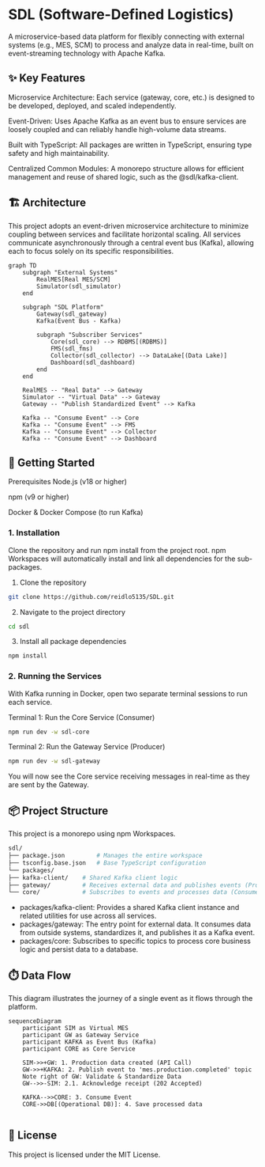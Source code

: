 # SDL (Software-Defined Logistics)

A microservice-based data platform for flexibly connecting with external systems (e.g., MES, SCM) to process and analyze data in real-time, built on event-streaming technology with Apache Kafka.

## ✨ Key Features
Microservice Architecture: Each service (gateway, core, etc.) is designed to be developed, deployed, and scaled independently.

Event-Driven: Uses Apache Kafka as an event bus to ensure services are loosely coupled and can reliably handle high-volume data streams.

Built with TypeScript: All packages are written in TypeScript, ensuring type safety and high maintainability.

Centralized Common Modules: A monorepo structure allows for efficient management and reuse of shared logic, such as the @sdl/kafka-client.

## 🏗️ Architecture
This project adopts an event-driven microservice architecture to minimize coupling between services and facilitate horizontal scaling. All services communicate asynchronously through a central event bus (Kafka), allowing each to focus solely on its specific responsibilities.

```mermaid
graph TD
    subgraph "External Systems"
        RealMES[Real MES/SCM]
        Simulator(sdl_simulator)
    end

    subgraph "SDL Platform"
        Gateway(sdl_gateway)
        Kafka(Event Bus - Kafka)

        subgraph "Subscriber Services"
            Core(sdl_core) --> RDBMS[(RDBMS)]
            FMS(sdl_fms)
            Collector(sdl_collector) --> DataLake[(Data Lake)]
            Dashboard(sdl_dashboard)
        end
    end

    RealMES -- "Real Data" --> Gateway
    Simulator -- "Virtual Data" --> Gateway
    Gateway -- "Publish Standardized Event" --> Kafka

    Kafka -- "Consume Event" --> Core
    Kafka -- "Consume Event" --> FMS
    Kafka -- "Consume Event" --> Collector
    Kafka -- "Consume Event" --> Dashboard
```

## 🚀 Getting Started
Prerequisites
Node.js (v18 or higher)

npm (v9 or higher)

Docker & Docker Compose (to run Kafka)

### 1. Installation
   Clone the repository and run npm install from the project root. npm Workspaces will automatically install and link all dependencies for the sub-packages.

1. Clone the repository
```bash
git clone https://github.com/reidlo5135/SDL.git
```

2. Navigate to the project directory
```bash
cd sdl
```

3. Install all package dependencies
```bash
npm install
```

### 2. Running the Services
   With Kafka running in Docker, open two separate terminal sessions to run each service.

Terminal 1: Run the Core Service (Consumer)
```bash
npm run dev -w sdl-core
```

Terminal 2: Run the Gateway Service (Producer)
```bash
npm run dev -w sdl-gateway
```

You will now see the Core service receiving messages in real-time as they are sent by the Gateway.

## 📦 Project Structure
This project is a monorepo using npm Workspaces.
```bash
sdl/
├── package.json         # Manages the entire workspace
├── tsconfig.base.json   # Base TypeScript configuration
└── packages/
├── kafka-client/    # Shared Kafka client logic
├── gateway/         # Receives external data and publishes events (Producer)
└── core/            # Subscribes to events and processes data (Consumer)
```
- packages/kafka-client: Provides a shared Kafka client instance and related utilities for use across all services.
- packages/gateway: The entry point for external data. It consumes data from outside systems, standardizes it, and publishes it as a Kafka event.
- packages/core: Subscribes to specific topics to process core business logic and persist data to a database.


## ⏱️ Data Flow
This diagram illustrates the journey of a single event as it flows through the platform.

```mermaid
sequenceDiagram
    participant SIM as Virtual MES
    participant GW as Gateway Service
    participant KAFKA as Event Bus (Kafka)
    participant CORE as Core Service

    SIM->>+GW: 1. Production data created (API Call)
    GW->>+KAFKA: 2. Publish event to 'mes.production.completed' topic
    Note right of GW: Validate & Standardize Data
    GW-->>-SIM: 2.1. Acknowledge receipt (202 Accepted)

    KAFKA-->>CORE: 3. Consume Event
    CORE->>DB[(Operational DB)]: 4. Save processed data
    
```

## 📄 License
This project is licensed under the MIT License.